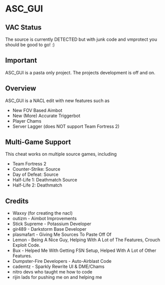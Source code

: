 # ASC_GUI
## VAC Status

The source is currently DETECTED but with junk code and vmprotect you should be good to go! :)

## Important

ASC_GUI is a pasta only project.
The projects development is off and on.

## Overview

ASC_GUI is a NACL edit with new features such as

* New FOV Based Aimbot
* New (More) Accurate Triggerbot
* Player Chams
* Server Lagger (does NOT support Team Fortress 2)

## Multi-Game Support
This cheat works on multiple source games, including
* Team Fortress 2
* Counter-Strike: Source
* Day of Defeat: Source
* Half-Life 1: Deathmatch Source
* Half-Life 2: Deathmatch

## Credits
* Waxxy (for creating the nacl)
* outizm - Aimbot Improvements
* Stick Supreme - Potassium Developer
* gir489 - Darkstorm Base Developer
* plasmafart - Giving Me Sources To Paste Off Of
* Lemon - Being A Nice Guy, Helping With A Lot of The Features, Crouch Exploit Code.
* Bux - Helped Me With Getting FSN Setup, Helped With A Lot of Other Features.
* Dumpster-Fire Developers - Auto-Airblast Code
* cademtz - Sparkly Rewrite UI & DME/Chams
* nitro devs who taught me how to code
* rijin lads for pushing me on and helping me
